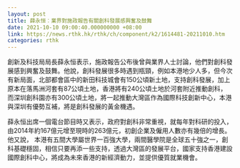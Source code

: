 ```yaml
---
layout: post
title: 薛永恒︰業界對施政報告有關創科發展感興奮及鼓舞
date: 2021-10-10 09:00:40.000000000 +08:00
link: https://news.rthk.hk/rthk/ch/component/k2/1614481-20211010.htm
categories: rthk
---
```


創新及科技局局長薛永恒表示，施政報告公布後曾與業界人士討論，他們對創科發展感到興奮及鼓舞。他說，創科發展很多時遇到瓶頸，例如本港地少人多，但今次有新局面，北部都會區中的新田科技城會有150公頃新土地，支持創科發展，加上原本在落馬洲河套有87公頃土地，香港將有240公頃土地於河套附近推動創科，而深圳創科園亦有300公頃土地，將一起推動大灣區作為國際科技創新中心，本港與深圳有優勢互補，將是創科發展的黃金機遇。

薛永恒出席一個電台節目時又表示，政府對創科非常重視，就每年對科研的投入，由2014年約167億元增至現時的263億元，初創企業及僱用人數亦有幾倍的增長。他又說， 本港有五間大學屬世界一百強大學，兩間醫學院是全球五十強之一，創科基礎穩固，相信只要再添一些支持，透過大灣區的發展平台，國家支持香港建設國際創科中心，將成為未來香港的新經濟動力，並提供優質就業機會。
